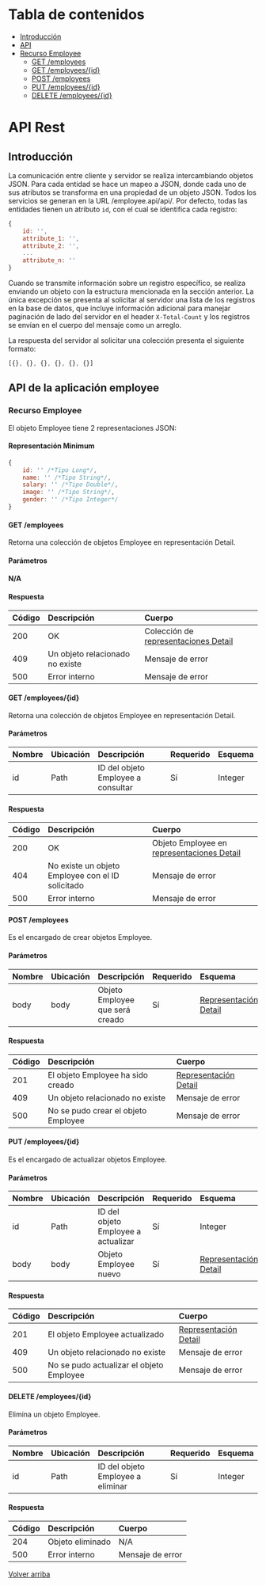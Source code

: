 # Tabla de contenidos
-  [Introducción](#introducción)
-  [API](#api-de-la-aplicación-employee)
  - [Recurso Employee](#recurso-employee)
    - [GET /employees](#GET-/employees)
    - [GET /employees/{id}](#GET-/employees/{id})
    - [POST /employees](#POST-/employees)
    - [PUT /employees/{id}](#PUT-/employees/{id})
    - [DELETE /employees/{id}](#DELETE-/employees/{id})

# API Rest
## Introducción
La comunicación entre cliente y servidor se realiza intercambiando objetos JSON. Para cada entidad se hace un mapeo a JSON, donde cada uno de sus atributos se transforma en una propiedad de un objeto JSON. Todos los servicios se generan en la URL /employee.api/api/. Por defecto, todas las entidades tienen un atributo `id`, con el cual se identifica cada registro:

```javascript
{
    id: '',
    attribute_1: '',
    attribute_2: '',
    ...
    attribute_n: ''
}
```

Cuando se transmite información sobre un registro específico, se realiza enviando un objeto con la estructura mencionada en la sección anterior.
La única excepción se presenta al solicitar al servidor una lista de los registros en la base de datos, que incluye información adicional para manejar paginación de lado del servidor en el header `X-Total-Count` y los registros se envían en el cuerpo del mensaje como un arreglo.

La respuesta del servidor al solicitar una colección presenta el siguiente formato:

```javascript
[{}, {}, {}, {}, {}, {}]
```

## API de la aplicación employee
### Recurso Employee
El objeto Employee tiene 2 representaciones JSON:	

#### Representación Minimum
```javascript
{
    id: '' /*Tipo Long*/,
    name: '' /*Tipo String*/,
    salary: '' /*Tipo Double*/,
    image: '' /*Tipo String*/,
    gender: '' /*Tipo Integer*/
}
```




#### GET /employees

Retorna una colección de objetos Employee en representación Detail.

#### Parámetros

#### N/A

#### Respuesta

Código|Descripción|Cuerpo
:--|:--|:--
200|OK|Colección de [representaciones Detail](#recurso-employee)
409|Un objeto relacionado no existe|Mensaje de error
500|Error interno|Mensaje de error

#### GET /employees/{id}

Retorna una colección de objetos Employee en representación Detail.

#### Parámetros

Nombre|Ubicación|Descripción|Requerido|Esquema
:--|:--|:--|:--|:--
id|Path|ID del objeto Employee a consultar|Sí|Integer

#### Respuesta

Código|Descripción|Cuerpo
:--|:--|:--
200|OK|Objeto Employee en [representaciones Detail](#recurso-employee)
404|No existe un objeto Employee con el ID solicitado|Mensaje de error
500|Error interno|Mensaje de error

#### POST /employees

Es el encargado de crear objetos Employee.

#### Parámetros

Nombre|Ubicación|Descripción|Requerido|Esquema
:--|:--|:--|:--|:--
body|body|Objeto Employee que será creado|Sí|[Representación Detail](#recurso-employee)

#### Respuesta

Código|Descripción|Cuerpo
:--|:--|:--
201|El objeto Employee ha sido creado|[Representación Detail](#recurso-employee)
409|Un objeto relacionado no existe|Mensaje de error
500|No se pudo crear el objeto Employee|Mensaje de error

#### PUT /employees/{id}

Es el encargado de actualizar objetos Employee.

#### Parámetros

Nombre|Ubicación|Descripción|Requerido|Esquema
:--|:--|:--|:--|:--
id|Path|ID del objeto Employee a actualizar|Sí|Integer
body|body|Objeto Employee nuevo|Sí|[Representación Detail](#recurso-employee)

#### Respuesta

Código|Descripción|Cuerpo
:--|:--|:--
201|El objeto Employee actualizado|[Representación Detail](#recurso-employee)
409|Un objeto relacionado no existe|Mensaje de error
500|No se pudo actualizar el objeto Employee|Mensaje de error

#### DELETE /employees/{id}

Elimina un objeto Employee.

#### Parámetros

Nombre|Ubicación|Descripción|Requerido|Esquema
:--|:--|:--|:--|:--
id|Path|ID del objeto Employee a eliminar|Sí|Integer

#### Respuesta

Código|Descripción|Cuerpo
:--|:--|:--
204|Objeto eliminado|N/A
500|Error interno|Mensaje de error



[Volver arriba](#tabla-de-contenidos)
